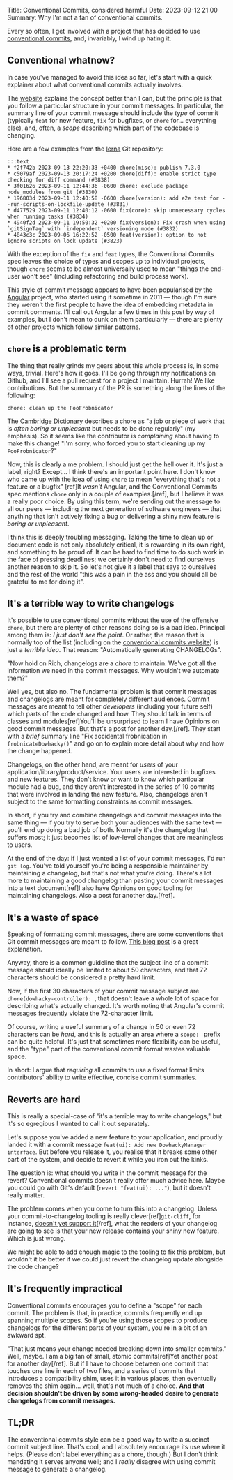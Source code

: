 Title: Conventional Commits, considered harmful
Date: 2023-09-12 21:00
Summary: Why I'm not a fan of conventional commits.

Every so often, I get involved with a project that has decided to use
[conventional commits](https://www.conventionalcommits.org), and, invariably, I
wind up hating it.

## Conventional whatnow?

In case you've managed to avoid this idea so far, let's start with a quick
explainer about what conventional commits actually involves.

The [website](https://www.conventionalcommits.org) explains the concept better
than I can, but the principle is that you follow a particular structure in your
commit messages. In particular, the summary line of your commit message should
include the *type* of commit (typically `feat` for new feature, `fix` for
bugfixes, or `chore` for... everything else), and, often, a *scope* describing
which part of the codebase is changing.

Here are a few examples from the
[lerna](https://github.com/lerna/lerna) Git repository:

    :::text
    * f2f742b 2023-09-13 22:20:33 +0400 chore(misc): publish 7.3.0
    * c5079af 2023-09-13 20:17:24 +0200 chore(diff): enable strict type checking for diff command (#3838)
    * 3f01626 2023-09-11 12:44:36 -0600 chore: exclude package node_modules from git (#3830)
    * 196803d 2023-09-11 12:40:58 -0600 chore(version): add e2e test for --run-scripts-on-lockfile-update (#3831)
    * d477529 2023-09-11 12:40:12 -0600 fix(core): skip unnecessary cycles when running tasks (#3834)
    * 4940f2d 2023-09-11 19:50:32 +0200 fix(version): Fix crash when using `gitSignTag` with `independent` versioning mode (#3832)
    * 4843c3c 2023-09-06 16:22:52 -0500 feat(version): option to not ignore scripts on lock update (#3823)

With the exception of the `fix` and `feat` types, the Conventional Commits spec
leaves the choice of types and scopes up to individual projects, though `chore`
seems to be almost universally used to mean "things the end-user won't see"
(including refactoring and build process work).

This style of commit message appears to have been popularised by the
[Angular](https://github.com/angular/angular) project, who started using it
sometime in 2011 — though I'm sure they weren't the first people to have the
idea of embedding metadata in commit comments. I'll call out Angular a few
times in this post by way of examples, but I don't mean to dunk on them
particularly — there are plenty of other projects which follow similar
patterns.

## `chore` is a problematic term

The thing that really grinds my gears about this whole process is, in some
ways, trivial. Here's how it goes. I'll be going through my notifications on
Github, and I'll see a pull request for a project I maintain. Hurrah! We like
contributions. But the summary of the PR is something along the lines of the following:

    chore: clean up the FooFrobnicator

The [Cambridge
Dictionary](https://dictionary.cambridge.org/dictionary/english/chore)
describes a chore as "a job or piece of work that is *often boring or
unpleasant* but needs to be done regularly" (my emphasis). So it seems like the
contributor is *complaining* about having to make this change! "I'm sorry, who
forced you to start cleaning up my `FooFrobnicator`?"

Now, this is clearly a me problem. I should just get the hell over it. It's
just a label, right? Except... I think there's an important point here. I don't
know who came up with the idea of using `chore` to mean "everything that's not
a feature or a bugfix" [ref]It *wasn't* Angular, and the Conventional Commits
spec mentions `chore` only in a couple of examples.[/ref], but I believe it was
a really poor choice. By using this term, we're sending out the message to all
our peers — including the next generation of software engineers — that anything
that isn't actively fixing a bug or delivering a shiny new feature is *boring
or unpleasant*.

I think this is deeply troubling messaging. Taking the time to clean up or
document code is not only absolutely critical, it is rewarding in its own
right, and something to be proud of. It can be hard to find time to do such
work in the face of pressing deadlines; we certainly don't need to find
ourselves another reason to skip it. So let's not give it a label that says to
ourselves and the rest of the world "this was a pain in the ass and you should
all be grateful to me for doing it".

## It's a terrible way to write changelogs

It's possible to use conventional commits without the use of the offensive
`chore`, but there are plenty of other reasons doing so is a bad
idea. Principal among them is: *I just don't see the point*. Or rather, the
reason that is normally top of the list (including on the [conventional
commits website](https://www.conventionalcommits.org/en/v1.0.0/#why-use-conventional-commits))
is just a *terrible idea*. That reason: "Automatically generating CHANGELOGs".

"Now hold on Rich, changelogs are a *chore* to maintain. We've got all the
information we need in the commit messages. Why wouldn't we automate them?"

Well yes, but also no. The fundamental problem is that commit messages and
changelogs are meant for completely different audiences. Commit messages are
meant to tell other *developers* (including your future self) which parts of
the code changed and how. They should talk in terms of classes and
modules[ref]You'll be unsurprised to learn I have Opinions on good commit
messages. But that's a post for another day.[/ref]. They start with a *brief*
summary line "Fix accidental frobnication in `frobnicateDowhacky()`" and go on
to explain more detail about why and how the change happened.

Changelogs, on the other hand, are meant for *users* of your
application/library/product/service. Your users are interested in bugfixes and
new features. They don't know or want to know which particular module had a
bug, and they aren't interested in the series of 10 commits that were involved
in landing the new feature. Also, changelogs aren't subject to the same
formatting constraints as commit messages.

In short, if you try and combine changelogs and commit messages into the same
thing — if you try to serve both your audiences with the same text — you'll end
up doing a bad job of both. Normally it's the changelog that suffers most; it
just becomes list of low-level changes that are meaningless to users.

At the end of the day: if I just wanted a list of your commit messages, I'd run
`git log`. You've told yourself you're being a responsible maintainer by
maintaining a changelog, but that's not what you're doing. There's a lot more
to maintaining a good changelog than pasting your commit messages into a text
document[ref]I also have Opinions on good tooling for maintaining
changelogs. Also a post for another day.[/ref].

## It's a waste of space

Speaking of formatting commit messages, there are some conventions that Git
commit messages are meant to
follow. [This blog post](https://cbea.ms/git-commit/#seven-rules) is a great
explanation.

Anyway, there is a common guideline that the subject line of a commit message
should ideally be limited to about 50 characters, and that 72 characters should
be considered a pretty hard limit.

Now, if the first 30 characters of your commit message subject are
`chore(dowhacky-controller): `, that doesn't leave a whole lot of space for
describing what's actually changed. It's worth noting that Angular's commit
messages frequently violate the 72-character limit.

Of course, writing a useful summary of a change in 50 or even 72 characters can
be *hard*, and this is actually an area where a `scope: ` prefix can be quite
helpful. It's just that sometimes more flexibility can be useful, and the
"type" part of the conventional commit format wastes valuable space.

In short: I argue that *requiring* all commits to use a fixed format limits
contributors' ability to write effective, concise commit summaries.

## Reverts are hard

This is really a special-case of "it's a terrible way to write changelogs," but
it's so egregious I wanted to call it out separately.

Let's suppose you've added a new feature to your application, and proudly
landed it with a commit message `feat(ui): Add new DowhackyManager
interface`. But before you release it, you realise that it breaks some other
part of the system, and decide to revert it while you iron out the kinks.

The question is: what should you write in the commit message for the revert?
Conventional commits doesn't really offer much advice here. Maybe you could go
with Git's default (`revert "feat(ui): ..."`), but it doesn't really matter.

The problem comes when you come to turn this into a changelog. Unless your
commit-to-changelog tooling is really clever[ref]`git-cliff`, for instance,
[doesn't yet support it](https://github.com/orhun/git-cliff/issues/382)[/ref],
what the readers of your changelog are going to see is that your new release
contains your shiny new feature. Which is just wrong.

We might be able to add enough magic to the tooling to fix this problem, but
wouldn't it be better if we could just revert the changelog update alongside
the code change?

## It's frequently impractical

Conventional commits encourages you to define a "scope" for each commit. The
problem is that, in practice, commits frequently end up spanning multiple
scopes. So if you're using those scopes to produce changelogs for the different
parts of your system, you're in a bit of an awkward spt.

"That just means your change needed breaking down into smaller commits." Well,
maybe. I am a big fan of small, atomic commits[ref]Yet another post for
another day[/ref]. But if I have to choose
between one commit that touches one line in each of two files, and a series of
commits that introduces a compatibility shim, uses it in various places, then
eventually removes the shim again... well, that's not much of a choice.
**And that decision shouldn't be driven by some wrong-headed desire to
generate changelogs from commit messages.**

## TL;DR

The conventional commits style can be a good way to write a succinct commit
subject line. That's cool, and I absolutely encourage its use where it
helps. (Please don't label everything as a chore, though.) But I don't think
mandating it serves anyone well; and I *really* disagree with using commit
message to generate a changelog.
